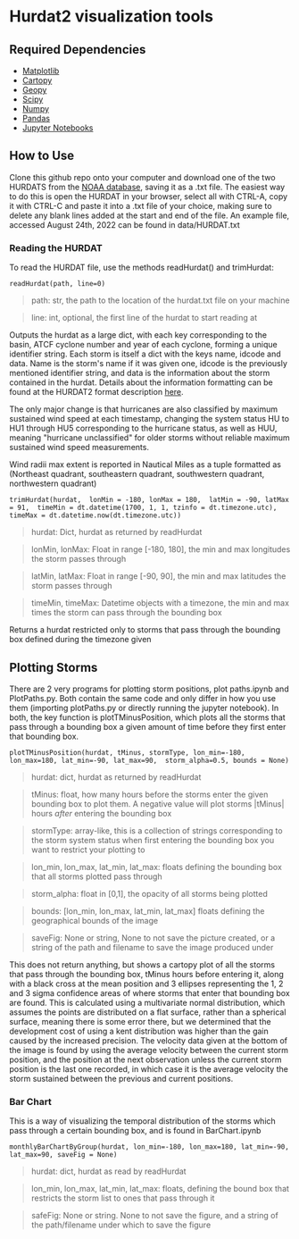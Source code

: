 # Hurdat2 visualization tools

## Required Dependencies
* [Matplotlib](https://matplotlib.org/)
* [Cartopy](https://scitools.org.uk/cartopy/docs/latest/)
* [Geopy](https://geopy.readthedocs.io/en/stable/)
* [Scipy](https://scipy.org/)
* [Numpy](https://numpy.org/)
* [Pandas](https://pandas.pydata.org/)
* [Jupyter Notebooks](https://jupyter.org/)

## How to Use
Clone this github repo onto your computer and download one of the two
HURDATS from the [NOAA database](https://www.aoml.noaa.gov/hrd/hurdat/Data_Storm.html),
saving it as a .txt file. The easiest way to do this is open the HURDAT in your
browser, select all with CTRL-A, copy it with CTRL-C and paste it into a .txt file of
your choice, making sure to delete any blank lines added at the start and end of the
file. An example file, accessed August 24th, 2022 can be found in data/HURDAT.txt

### Reading the HURDAT

To read the HURDAT file, use the methods readHurdat() and trimHurdat:

`readHurdat(path, line=0)`

> path: str, the path to the location of the hurdat.txt file on your machine

> line: int, optional, the first line of the hurdat to start reading at

Outputs the hurdat as a large dict, with each key corresponding to the basin, ATCF cyclone number and 
year of each cyclone, forming a unique identifier string. Each storm is itself a dict with
the keys name, idcode and data. Name is the storm's name if it was given one, idcode is the previously
mentioned identifier string, and data is the information about the storm contained in the hurdat.
Details about the information formatting can be found at the HURDAT2 format description 
[here](https://www.aoml.noaa.gov/hrd/hurdat/hurdat2-format.pdf). 

The only major change is that hurricanes are also
classified by maximum sustained wind speed at each timestamp, changing the system status HU to HU1 through HU5
corresponding to the hurricane status, as well as HUU, meaning "hurricane unclassified" for older storms without
reliable maximum sustained wind speed measurements. 

Wind radii max extent is reported in Nautical Miles as a tuple 
formatted as (Northeast quadrant, southeastern quadrant, southwestern quadrant, northwestern quadrant)

`trimHurdat(hurdat, 
               lonMin = -180, lonMax = 180, 
               latMin = -90, latMax = 91, 
               timeMin = dt.datetime(1700, 1, 1, tzinfo = dt.timezone.utc), timeMax = dt.datetime.now(dt.timezone.utc))`

> hurdat: Dict, hurdat as returned by readHurdat

> lonMin, lonMax: Float in range [-180, 180], the min and max longitudes the storm passes through

> latMin, latMax: Float in range [-90, 90], the min and max latitudes the storm passes through

> timeMin, timeMax: Datetime objects with a timezone, the min and max times the storm can pass through the bounding box

Returns a hurdat restricted only to storms that pass through the bounding box defined during the timezone given

## Plotting Storms

There are 2 very programs for plotting storm positions, plot paths.ipynb and PlotPaths.py. Both contain the same code
and only differ in how you use them (importing plotPaths.py or directly running the jupyter notebook).
In both, the key function is plotTMinusPosition, which plots all the storms that pass through a bounding box a given
amount of time before they first enter that bounding box.

`plotTMinusPosition(hurdat, tMinus, stormType, lon_min=-180, lon_max=180, lat_min=-90, lat_max=90, 
storm_alpha=0.5, bounds = None)`

>hurdat: dict, hurdat as returned by readHurdat

> tMinus: float, how many hours before the storms enter the given bounding box to plot them. A negative value will plot
> storms |tMinus| hours *after* entering the bounding box

> stormType: array-like, this is a collection of strings corresponding to the storm system status when first entering
> the bounding box you want to restrict your plotting to

> lon_min, lon_max, lat_min, lat_max: floats defining the bounding box that all storms plotted pass through

> storm_alpha: float in [0,1], the opacity of all storms being plotted

> bounds: [lon_min, lon_max, lat_min, lat_max] floats defining the geographical bounds of the image

> saveFig: None or string, None to not save the picture created, or a string of the path and filename to save the image
> produced under

This does not return anything, but shows a cartopy plot of all the storms that pass through the bounding box, tMinus
hours before entering it, along with a black cross at the mean position and 3 ellipses representing the 1, 2 and 3 sigma
confidence areas of where storms that enter that bounding box are found. This is calculated using a multivariate normal
distribution, which assumes the points are distributed on a flat surface, rather than a spherical surface, meaning
there is some error there, but we determined that the development cost of using a kent distribution was higher than the
gain caused by the increased precision. The velocity data given at the bottom of the image is found by using the average
velocity between the current storm position, and the position at the next observation unless the current storm position
is the last one recorded, in which case it is the average velocity the storm sustained between the previous and current
positions.

### Bar Chart

This is a way of visualizing the temporal distribution of the storms which pass through a certain bounding box, and is 
found in BarChart.ipynb

`monthlyBarChartByGroup(hurdat, lon_min=-180, lon_max=180, lat_min=-90, lat_max=90, saveFig = None)`

> hurdat: dict, hurdat as read by readHurdat

> lon_min, lon_max, lat_min, lat_max: floats, defining the bound box that restricts the storm list to ones that pass 
> through it

> safeFig: None or string. None to not save the figure, and a string of the path/filename under which to save the figure